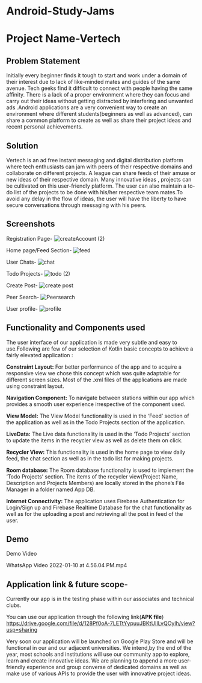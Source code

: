 # Android-Study-Jams

# Project Name-Vertech

## Problem Statement
Initially every beginner finds it tough to start and work under a domain of their interest due to lack of like-minded mates and guides of the same avenue. Tech geeks find it difficult to connect with people having the same affinity. There is a lack of a proper environment where they can focus and carry out their ideas without getting distracted by interfering and unwanted ads .Android applications are a very convenient way to create an environment where different students(beginners as well as advanced), can share a common platform to create as well as share their project ideas and recent personal achievements. 


## Solution
Vertech is an ad free instant messaging and digital distribution platform where tech enthusiasts can jam with peers of their respective domains and collaborate on different projects. A league can share feeds of their amuse or new ideas of their respective domain. Many innovative ideas , projects can be cultivated on this user-friendly platform. The user can also maintain a to-do list of the projects to be done with his/her respective team mates.To avoid any delay in the flow of ideas, the user will have the liberty to have secure conversations through messaging with his peers.

## Screenshots

Registration Page- 
![createAccount (2)](https://user-images.githubusercontent.com/64422429/148675650-a91a8bcb-1334-4a2c-9dd4-0d203cc2b03b.jpg)

Home page/Feed Section-
![feed](https://user-images.githubusercontent.com/64422429/148675703-b9b5b887-cb74-4196-9188-ccce529aba51.jpg)

User Chats-
![chat](https://user-images.githubusercontent.com/64422429/148675762-443355d3-7e46-4b24-ab84-23a9f09c7baf.jpg)

Todo Projects-
![todo (2)](https://user-images.githubusercontent.com/64422429/148677896-9593a78d-d914-482e-bf02-d5cb382d15f0.jpg)


Create Post-
![create post](https://user-images.githubusercontent.com/64422429/148675770-530dea07-cfcf-46f8-b564-424d97c965ce.jpg)

Peer Search-
![Peersearch](https://user-images.githubusercontent.com/64422429/148675780-3fa18074-f7de-47ad-8a3a-fc984a902ad7.jpg)

User profile-
![profile](https://user-images.githubusercontent.com/64422429/148675786-41a6280c-14db-439c-9fd2-cb14743d4f55.jpg)

## Functionality and Components used

The user interface of our application is made very subtle and easy to use.Following are few of our selection of Kotlin basic concepts to achieve a fairly elevated application :

**Constraint Layout:** For better performance of the app and to acquire a responsive view we chose this concept which was quite adaptable for different screen sizes. Most of the .xml files of the applications are made using constraint layout.

**Navigation Component:** To navigate between stations within our app which provides a smooth user experience irrespective of the component used.

**View Model:** The View Model functionality is used in the ‘Feed’ section of the application as well as in the Todo Projects section of the application. 

**LiveData:** The Live data functionality is used in the ‘Todo Projects’ section to update the items in the recycler view as well as delete them on click.

**Recycler View:** This functionality is used in the home page to view daily feed, the chat section as well as in the todo list for making projects.

**Room database:** The Room database functionality is used to implement the ‘Todo Projects’ section. The items of the recycler view(Project Name, Description and Projects Members) are locally stored in the phone’s File Manager in a folder named App DB.

**Internet Connectivity:** The application uses Firebase Authentication for Login/Sign up and Firebase Realtime Database for the chat functionality as well as for the uploading a post and retrieving all the post in feed of the user.
## Demo

Demo Video

WhatsApp Video 2022-01-10 at 4.56.04 PM.mp4

## Application link & future scope-
Currently our app is in the testing phase within our associates and technical clubs.

You can use our application through the following link(**APK file**)
https://drive.google.com/file/d/128Pf0oA-7LETtYypuuJBKtUIILvQOylh/view?usp=sharing

Very soon our application will be launched on Google Play Store and will be functional in our and our adjacent universities. We intend,by the end of the year, most schools and institutions will use our community app to explore, learn and create innovative ideas. We are planning to append a more user-friendly experience and group converse of dedicated domains as well as make use of various APIs to provide the user with innovative project ideas.
